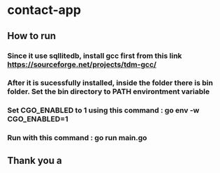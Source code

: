 # contact-app

## How to run

### Since it use sqllitedb, install gcc first from this link https://sourceforge.net/projects/tdm-gcc/
### After it is sucessfully installed, inside the folder there is bin folder. Set the bin directory to PATH environtment variable
### Set CGO_ENABLED to 1 using this command : go env -w CGO_ENABLED=1
### Run with this command : go run main.go

## Thank you a
